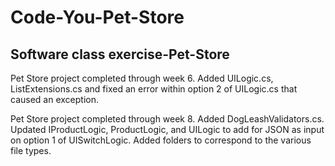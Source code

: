# Code-You-Pet-Store

## Software class exercise-Pet-Store

Pet Store project completed through week 6.
Added UILogic.cs, ListExtensions.cs and fixed an error within option 2
of UILogic.cs that caused an exception.

Pet Store project completed through week 8.
Added DogLeashValidators.cs. Updated IProductLogic, ProductLogic, and UILogic
to add for JSON as input on option 1 of UISwitchLogic. Added folders to correspond to
the various file types.
